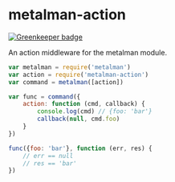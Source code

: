 # metalman-action

[![Greenkeeper badge](https://badges.greenkeeper.io/marcbachmann/metalman-action.svg)](https://greenkeeper.io/)

An action middleware for the metalman module.

```js
var metalman = require('metalman')
var action = require('metalman-action')
var command = metalman([action])

var func = command({
    action: function (cmd, callback) {
        console.log(cmd) // {foo: 'bar'}
        callback(null, cmd.foo)
    }
})

func({foo: 'bar'}, function (err, res) {
    // err == null
    // res == 'bar'
})
```
